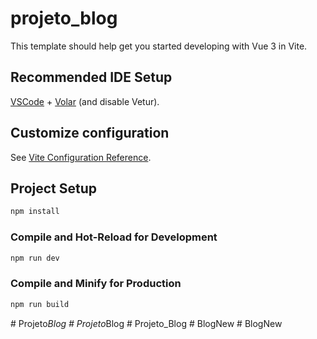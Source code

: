 # projeto_blog

This template should help get you started developing with Vue 3 in Vite.

## Recommended IDE Setup

[VSCode](https://code.visualstudio.com/) + [Volar](https://marketplace.visualstudio.com/items?itemName=Vue.volar) (and disable Vetur).

## Customize configuration

See [Vite Configuration Reference](https://vitejs.dev/config/).

## Project Setup

```sh
npm install
```

### Compile and Hot-Reload for Development

```sh
npm run dev
```

### Compile and Minify for Production

```sh
npm run build
```
#   P r o j e t o _ B l o g  
 #   P r o j e t o _ B l o g  
 #   P r o j e t o _ B l o g  
 #   B l o g N e w  
 #   B l o g N e w  
 